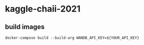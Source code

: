 # kaggle-chaii-2021

## build images
```
docker-compose build --build-arg WANDB_API_KEY=${YOUR_API_KEY}
```
